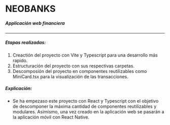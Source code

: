 # NEOBANKS
##### Applicación web financiera
___

##### Etapas realizadas:
1. Creactión del proyecto con Vite y Typescript para una desarrollo más rapido.
2. Estructuración del proyecto con sus respectivas carpetas.
3. Descomposión del proyecto en componentes reutilizables como MiniCard.tsx para la
 visualización de las transacciones.

##### Explicación:
- Se ha empezaso este proyecto con React y Typescript con el objetivo de descomponer la máxima cantidad de componentes reutilizables y modulares. Asimismo, una vez creado en la aplicación web se pasarán a la aplicación móvil con React Native.